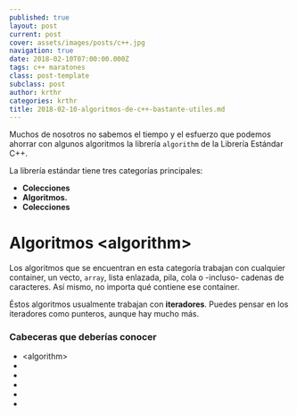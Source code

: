 ```yaml
---
published: true
layout: post
current: post
cover: assets/images/posts/c++.jpg
navigation: true
date: 2018-02-10T07:00:00.000Z
tags: c++ maratones
class: post-template
subclass: post
author: krthr
categories: krthr
title: 2018-02-10-algoritmos-de-c++-bastante-utiles.md
---
```

Muchos de nosotros no sabemos el tiempo y el esfuerzo que podemos ahorrar con algunos algoritmos la librería `algorithm` de la Librería Estándar C++. 

La librería estándar tiene tres categorías principales:
- **Colecciones** 
- **Algoritmos.**
- **Colecciones** 

# Algoritmos \<algorithm\>
Los algoritmos que se encuentran en esta categoría trabajan con cualquier container, un vecto, `array`, lista enlazada, pila, cola o -incluso- cadenas de caracteres. Así mismo, no importa qué contiene ese container.

Éstos algoritmos usualmente trabajan con **iteradores**. Puedes pensar en los iteradores como punteros, aunque hay mucho más.

### Cabeceras que deberías conocer
- \<algorithm>
- <vector><array><list><map><stack><queue>
- <string>
- <iterador>
- <numeric>
- <cmath>

<pre><code class="c++">

</code></pre>
